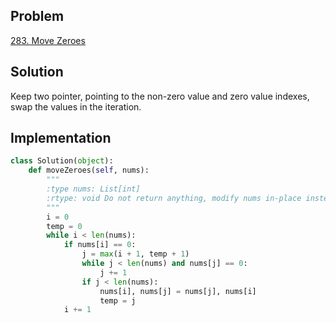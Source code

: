 ## Problem
[283. Move Zeroes](https://leetcode.com/problems/move-zeroes/)

## Solution
Keep two pointer, pointing to the non-zero value and zero value indexes, swap the values in the iteration.

## Implementation
```python
class Solution(object):
    def moveZeroes(self, nums):
        """
        :type nums: List[int]
        :rtype: void Do not return anything, modify nums in-place instead.
        """
        i = 0
        temp = 0
        while i < len(nums):
            if nums[i] == 0:
                j = max(i + 1, temp + 1)
                while j < len(nums) and nums[j] == 0:
                    j += 1
                if j < len(nums):
                    nums[i], nums[j] = nums[j], nums[i]
                    temp = j
            i += 1
```

